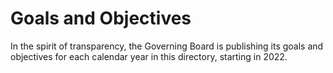 # Goals and Objectives

In the spirit of transparency, the Governing Board is publishing its goals and objectives for each calendar year in this directory, starting in 2022.
